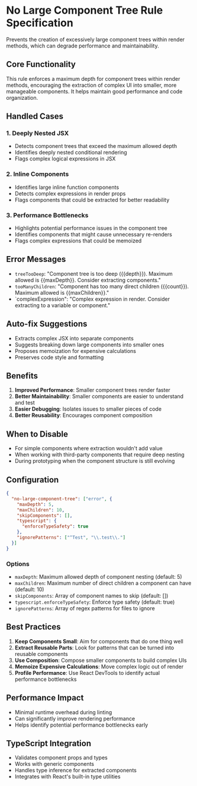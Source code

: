 # No Large Component Tree Rule Specification

Prevents the creation of excessively large component trees within render methods, which can degrade performance and maintainability.

## Core Functionality

This rule enforces a maximum depth for component trees within render methods, encouraging the extraction of complex UI into smaller, more manageable components. It helps maintain good performance and code organization.

## Handled Cases

### 1. Deeply Nested JSX

- Detects component trees that exceed the maximum allowed depth
- Identifies deeply nested conditional rendering
- Flags complex logical expressions in JSX

### 2. Inline Components

- Identifies large inline function components
- Detects complex expressions in render props
- Flags components that could be extracted for better readability

### 3. Performance Bottlenecks

- Highlights potential performance issues in the component tree
- Identifies components that might cause unnecessary re-renders
- Flags complex expressions that could be memoized

## Error Messages

- `treeTooDeep`: "Component tree is too deep ({{depth}}). Maximum allowed is {{maxDepth}}. Consider extracting components."
- `tooManyChildren`: "Component has too many direct children ({{count}}). Maximum allowed is {{maxChildren}}."
- `complexExpression": "Complex expression in render. Consider extracting to a variable or component."

## Auto-fix Suggestions

- Extracts complex JSX into separate components
- Suggests breaking down large components into smaller ones
- Proposes memoization for expensive calculations
- Preserves code style and formatting

## Benefits

1. **Improved Performance**: Smaller component trees render faster
2. **Better Maintainability**: Smaller components are easier to understand and test
3. **Easier Debugging**: Isolates issues to smaller pieces of code
4. **Better Reusability**: Encourages component composition

## When to Disable

- For simple components where extraction wouldn't add value
- When working with third-party components that require deep nesting
- During prototyping when the component structure is still evolving

## Configuration

```json
{
  "no-large-component-tree": ["error", {
    "maxDepth": 5,
    "maxChildren": 10,
    "skipComponents": [],
    "typescript": {
      "enforceTypeSafety": true
    },
    "ignorePatterns": ["^Test", "\\.test\\."]
  }]
}
```

### Options

- `maxDepth`: Maximum allowed depth of component nesting (default: 5)
- `maxChildren`: Maximum number of direct children a component can have (default: 10)
- `skipComponents`: Array of component names to skip (default: [])
- `typescript.enforceTypeSafety`: Enforce type safety (default: true)
- `ignorePatterns`: Array of regex patterns for files to ignore

## Best Practices

1. **Keep Components Small**: Aim for components that do one thing well
2. **Extract Reusable Parts**: Look for patterns that can be turned into reusable components
3. **Use Composition**: Compose smaller components to build complex UIs
4. **Memoize Expensive Calculations**: Move complex logic out of render
5. **Profile Performance**: Use React DevTools to identify actual performance bottlenecks

## Performance Impact

- Minimal runtime overhead during linting
- Can significantly improve rendering performance
- Helps identify potential performance bottlenecks early

## TypeScript Integration

- Validates component props and types
- Works with generic components
- Handles type inference for extracted components
- Integrates with React's built-in type utilities
